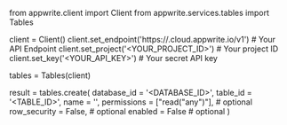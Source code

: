 from appwrite.client import Client
from appwrite.services.tables import Tables

client = Client()
client.set_endpoint('https://<REGION>.cloud.appwrite.io/v1') # Your API Endpoint
client.set_project('<YOUR_PROJECT_ID>') # Your project ID
client.set_key('<YOUR_API_KEY>') # Your secret API key

tables = Tables(client)

result = tables.create(
    database_id = '<DATABASE_ID>',
    table_id = '<TABLE_ID>',
    name = '<NAME>',
    permissions = ["read("any")"], # optional
    row_security = False, # optional
    enabled = False # optional
)
